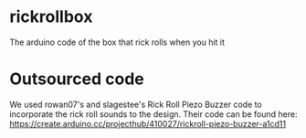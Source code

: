 # rickrollbox
The arduino code of the box that rick rolls when you hit it

# Outsourced code
We used rowan07's and slagestee's Rick Roll Piezo Buzzer code to incorporate the rick roll sounds to the design. Their code can be found here:
https://create.arduino.cc/projecthub/410027/rickroll-piezo-buzzer-a1cd11


